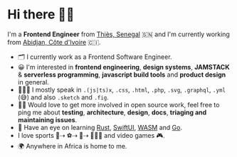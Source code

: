 # Hi there 👋🏾

I'm a **Frontend Engineer** from [Thiès, Senegal](https://goo.gl/maps/BGygcDETwaQU67aBA) 🇸🇳 and I'm currently working from [Abidjan, Côte d'Ivoire](https://goo.gl/maps/4wA49nprXyjSyXrC6) 🇨🇮.

- 🗂 I currently work as a Frontend Software Engineer.
- 😀 I'm interested in **frontend engineering**, **design systems**, **JAMSTACK** & **serverless programming**, **javascript build tools** and **product design** in general.
- 👨🏾‍💻 I mostly speak in `.(js|ts)x`, `.css`, `.html`, `.php`, `.svg`, `.graphql`, `.yml` (😅) and also `.sketch` and `.fig`.
- 🙌🏽 Would love to get more involved in open source work, feel free to ping me about **testing**, **architecture**, **design**, **docs**, **triaging and maintaining issues**.
- 👀 Have an eye on learning [Rust](https://www.rust-lang.org/), [SwiftUI](https://developer.apple.com/xcode/swiftui/), [WASM](https://webassembly.org/) and [Go](https://golang.org/).
- I love sports 🏀⇢ ⚽️⇢ 🏐⇢ 🏃🏾‍♂️ and video games 🎮.
- 🌍 Anywhere in Africa is home to me.

